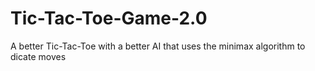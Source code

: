 # Tic-Tac-Toe-Game-2.0
A better Tic-Tac-Toe with a better AI that uses the minimax algorithm to dicate moves

